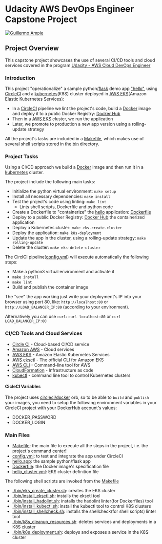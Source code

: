 # Udacity AWS DevOps Engineer Capstone Project

[![Guillermo Ampie](https://circleci.com/gh/guillermo-ampie/devops-capstone.svg?style=shield)](https://github.com/guillermo-ampie/devops-capstone)

## Project Overview

This capstone project showcases the use of several CI/CD tools and cloud services covered in the program [Udacity - AWS Cloud DevOps Engineer](https://www.udacity.com/course/cloud-dev-ops-nanodegree--nd9991)

### Introduction

This project "operationalize" a sample python/[flask](https://flask.palletsprojects.com/)
demo app ["hello"](./hello_app/hello.py), using [CircleCI](https://www.circleci.com) and
 a [kubernetes](https://kubernetes.io/)(K8S) cluster deployed in [AWS EKS](https://aws.amazon.com/eks/)(Amazon Elastic Kubernetes Services):

* In a [CircleCI](https://www.circleci/com) pipeline we lint the project's code, build
 a [Docker](https://www.docker.com/resources/what-container) image and deploy it to a public
Docker Registry: [Docker Hub](https://hub.docker.com/repository/docker/gampie/hello-app)
* Then in a [AWS EKS](https://aws.amazon.com/eks/) cluster, we run the application
* Later, we promote to production a new app version using a rolling-update strategy

All the project's tasks are included in a [Makefile](Makefile), which makes use of several shell scripts stored in the
[bin](bin) directory.

### Project Tasks

Using a CI/CD approach we build a [Docker](https://www.docker.com/resources/what-container) image and then run it in a [kubernetes](https://kubernetes.io/) cluster.

The project include the following main tasks:

* Initialize the python virtual environment:  `make setup`
* Install all necessary dependencies:  `make install`
* Test the project's code using linting:  `make lint`
  * Lints shell scripts, Dockerfile and python code
* Create a Dockerfile to "containerize" the [hello](/hello_app/hello.py) application: [Dockerfile](hello_app/Dockerfile)
* Deploy to a public Docker Registry:
 [Docker Hub](https://hub.docker.com/repository/docker/gampie/hello-app) the containerized application
* Deploy a Kubernetes cluster:  `make eks-create-cluster`
* Deploy the application:  `make k8s-deployment`
* Update the app in the cluster, using a rolling-update strategy:  `make rolling-update`
* Delete the cluster:  `make eks-delete-cluster`

The CirclCI pipeline([config.yml](.circleci/config.yml)) will execute automatically the following steps:

* Make a python3 virtual environment and activate it
* `make install`
* `make lint`
* Build and publish the container image

The "see" the app working just write your deployment's IP into your browser using port 80, like:
`http://localhost:80` or `http://LOAD_BALANCER_IP:80` (according to your environment).

Alternatively you can use `curl`: `curl localhost:80` or `curl LOAD_BALANCER_IP:80`

### CI/CD Tools and Cloud Services

* [Circle CI](https://www.circleci.com) - Cloud-based CI/CD service
* [Amazon AWS](https://aws.amazon.com/) - Cloud services
* [AWS EKS](https://aws.amazon.com/eks/) - Amazon Elastic Kubernetes Services
* [AWS eksctl](https://eksctl.io) - The official CLI for Amazon EKS
* [AWS CLI](https://aws.amazon.com/cli/) - Command-line tool for AWS
* [CloudFormation](https://aws.amazon.com/cloudformation/) - Infrastructure as code
* [kubectl](https://kubernetes.io/docs/reference/kubectl/) - command line tool to control Kubernetes clusters

#### CicleCI Variables

  The project uses [circleci/docker](https://circleci.com/developer/orbs/orb/circleci/docker) orb,
  so to be able to `build` and `publish` your images, you need to setup the following environment
  variables in your CircleCI project with your DockerHub account's values:

* DOCKER_PASSWORD
* DOCKER_LOGIN
  
### Main Files

* [Makefile](./Makefile): the main file to execute all the steps in the project, i.e. the project's command center!
* [config.yml](.circleci/config.yml): to test and integrate the app under CircleCI
* [hello.app](./hello_app/hello.py): the sample python/flask app
* [Dockerfile](./hello_app/Dockerfile): the Docker image's specification file
* [hello_cluster.yml](./hello_cluster.yml): EKS cluster definition file

The following shell scripts are invoked from the [Makefile](./Makefile)

* [./bin/eks_create_cluster.sh](./bin/eks_create_cluster.sh): creates the EKS cluster
* [./bin/install_eksctl.sh](./bin/install_eksctl.sh): installs the eksctl tool
* [./bin/install_hadolint.sh](./bin/install_hadolint.sh): installs the hadolint linter(for Dockerfiles) tool
* [./bin/install_kubectl.sh](./bin/install_kubectl.sh): install the kubectl tool to control K8S clusters
* [./bin/install_shellcheck.sh](./bin/install_shellcheck.sh): installs the shellcheck(for shell scripts) linter tool
* [./bin/k8s_cleanup_resources.sh](./bin/k8s_cleanup_resources.sh): deletes services and deployments in a K8S cluster
* [./bin/k8s_deployment.sh](./bin/k8s_deployment.sh): deploys and exposes a service in the K8S cluster
